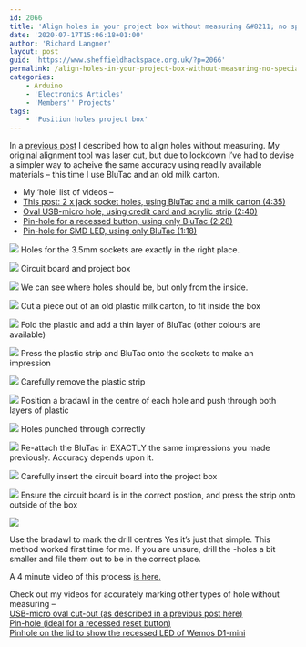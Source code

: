 ```yaml
---
id: 2066
title: 'Align holes in your project box without measuring &#8211; no special tools required.'
date: '2020-07-17T15:06:18+01:00'
author: 'Richard Langner'
layout: post
guid: 'https://www.sheffieldhackspace.org.uk/?p=2066'
permalink: /align-holes-in-your-project-box-without-measuring-no-special-tools-required/
categories:
    - Arduino
    - 'Electronics Articles'
    - 'Members'' Projects'
tags:
    - 'Position holes project box'
---
```


In a [previous post](https://www.sheffieldhackspace.org.uk/perfectly-aligned-holes-without-measuring/) I described how to align holes without measuring. My original alignment tool was laser cut, but due to lockdown I’ve had to devise a simpler way to acheive the same accuracy using readily available materials – this time I use BluTac and an old milk carton.

- My ‘hole’ list of videos –
- [This post: 2 x jack socket holes, using BluTac and a milk carton (4:35)](https://youtu.be/GvFrAhnp5uA)
- [Oval USB-micro hole, using credit card and acrylic strip (2:40)](https://youtu.be/VK4zoUrNhkQ)
- [Pin-hole for a recessed button, using only BluTac (2:28)](https://youtu.be/QhhjjE7BYgA)
- [Pin-hole for SMD LED, using only BluTac (1:18)](https://youtu.be/Znpm1T9UUh4)

![](https://www.sheffieldhackspace.org.uk/wp-content/uploads/2020/07/IMG_4844-crop-1024x768.jpg)
Holes for the 3.5mm sockets are exactly in the right place.

![](https://www.sheffieldhackspace.org.uk/wp-content/uploads/2020/07/IMG_4811_resize.jpg)
Circuit board and project box

![](https://www.sheffieldhackspace.org.uk/wp-content/uploads/2020/07/IMG_4815_resize.jpg)
We can see where holes should be, but only from the inside.

![](https://www.sheffieldhackspace.org.uk/wp-content/uploads/2020/07/IMG_4817_resize.jpg)
Cut a piece out of an old plastic milk carton, to fit inside the box

![](https://www.sheffieldhackspace.org.uk/wp-content/uploads/2020/07/IMG_4819_resize.jpg)
Fold the plastic and add a thin layer of BluTac (other colours are available)

![](https://www.sheffieldhackspace.org.uk/wp-content/uploads/2020/07/IMG_4821_resize.jpg)
Press the plastic strip and BluTac onto the sockets to make an impression

![](https://www.sheffieldhackspace.org.uk/wp-content/uploads/2020/07/IMG_4825_resize.jpg)
Carefully remove the plastic strip

![](https://www.sheffieldhackspace.org.uk/wp-content/uploads/2020/07/IMG_4827_resize.jpg)
Position a bradawl in the centre of each hole and push through both layers of plastic

![](https://www.sheffieldhackspace.org.uk/wp-content/uploads/2020/07/IMG_4829_resize.jpg)
Holes punched through correctly

![](https://www.sheffieldhackspace.org.uk/wp-content/uploads/2020/07/IMG_4821_resize.jpg)
Re-attach the BluTac in EXACTLY the same impressions you made previously. Accuracy depends upon it.

![](https://www.sheffieldhackspace.org.uk/wp-content/uploads/2020/07/IMG_4824_resize.jpg)
Carefully insert the circuit board into the project box

![](https://www.sheffieldhackspace.org.uk/wp-content/uploads/2020/07/IMG_4832_resize.jpg)
Ensure the circuit board is in the correct postion, and press the strip onto outside of the box

![](https://www.sheffieldhackspace.org.uk/wp-content/uploads/2020/07/2020-07-17_155840.jpg)

Use the bradawl to mark the drill centres
Yes it’s just that simple. This method worked first time for me. If you are unsure, drill the -holes a bit smaller and file them out to be in the correct place. 

A 4 minute video of this process [is here.](https://youtu.be/GvFrAhnp5uA)

Check out my videos for accurately marking other types of hole without measuring –   
[USB-micro oval cut-out (as described in a previous post here)](https://youtu.be/VK4zoUrNhkQ)  
[Pin-hole (ideal for a recessed reset button)](https://youtu.be/QhhjjE7BYgA)  
[Pinhole on the lid to show the recessed LED of Wemos D1-mini](https://youtu.be/Znpm1T9UUh4)